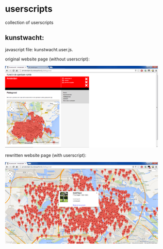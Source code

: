 userscripts
===========

collection of userscripts

kunstwacht:
-----------

javascript file: kunstwacht.user.js. 

original website page (without userscript):

![original website page (without userscript)](./kunstwacht-user-js-without-userscript.png "original website page (without userscript)")

rewritten website page (with userscript):

![rewritten website page (with userscript)](./kunstwacht-user-js-with-userscript.png "rewritten website page (with userscript)")

